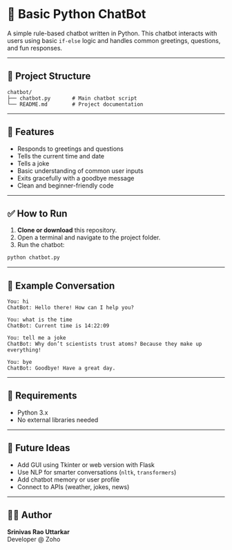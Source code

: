 # 🧠 Basic Python ChatBot

A simple rule-based chatbot written in Python. This chatbot interacts with users using basic `if-else` logic and handles common greetings, questions, and fun responses.

---

## 📂 Project Structure

```
chatbot/
├── chatbot.py       # Main chatbot script
└── README.md        # Project documentation
```

---

## 🚀 Features

- Responds to greetings and questions
- Tells the current time and date
- Tells a joke
- Basic understanding of common user inputs
- Exits gracefully with a goodbye message
- Clean and beginner-friendly code

---

## ✅ How to Run

1. **Clone or download** this repository.
2. Open a terminal and navigate to the project folder.
3. Run the chatbot:

```bash
python chatbot.py
```

---

## 💬 Example Conversation

```
You: hi  
ChatBot: Hello there! How can I help you?

You: what is the time  
ChatBot: Current time is 14:22:09

You: tell me a joke  
ChatBot: Why don’t scientists trust atoms? Because they make up everything!

You: bye  
ChatBot: Goodbye! Have a great day.
```

---

## 🔧 Requirements

- Python 3.x
- No external libraries needed

---

## 🧠 Future Ideas

- Add GUI using Tkinter or web version with Flask
- Use NLP for smarter conversations (`nltk`, `transformers`)
- Add chatbot memory or user profile
- Connect to APIs (weather, jokes, news)

---

## 👨‍💻 Author

**Srinivas Rao Uttarkar**  
Developer @ Zoho